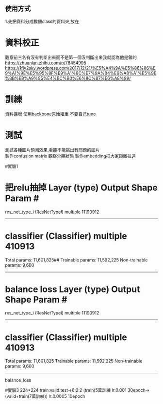 ## 使用方式
1.先把資料分成數個class的資料夾,放在







# 資料校正
觀察前三名有沒有判斷出來而不是第一個沒判斷出來我就認為他是錯的
https://zhuanlan.zhihu.com/p/76454995
https://1fly2sky.wordpress.com/2017/12/21/%E5%A4%9A%E5%88%86%E9%A1%9E%E5%95%8F%E9%A1%8C%E7%9A%84%E6%A8%A1%E5%9E%8B%E8%A9%95%E4%BC%B0%E6%8C%87%E6%A8%99/


# 訓練
資料擴增
使用backbone原始權重 不要自己tune

# 測試
測試各種圖片預測效果,看能不能挑出有問題的圖片  
製作confusion matrix 觀察分類狀態
製作embedding把大家距離拉遠



#實驗1

把relu抽掉
Layer (type)                 Output Shape              Param #
=================================================================
res_net_type_i (ResNetTypeI) multiple                  11190912
_________________________________________________________________
classifier (Classifier)      multiple                  410913
=================================================================
Total params: 11,601,825##
Trainable params: 11,592,225
Non-trainable params: 9,600
______________________________________________________________

balance loss
Layer (type)                 Output Shape              Param #
=================================================================
res_net_type_i (ResNetTypeI) multiple                  11190912
_________________________________________________________________
classifier (Classifier)      multiple                  410913
=================================================================
Total params: 11,601,825
Trainable params: 11,592,225
Non-trainable params: 9,600
_________________________________________________________________
balance_loss



#實驗3
224*224
train:valid:test->6:2:2
(train)5萬訓練 lr:0.001 30epoch->(valid+train(7萬訓練)) lr:0.0005 10epoch